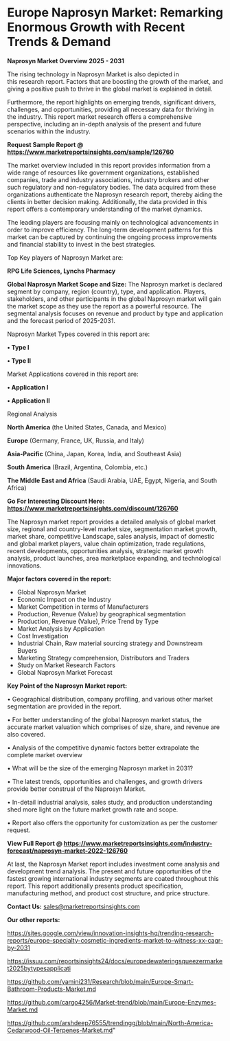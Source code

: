 # Europe Naprosyn Market: Remarking Enormous Growth with Recent Trends & Demand

<Strong> Naprosyn Market Overview 2025 - 2031</strong>

The rising technology in Naprosyn Market is also depicted in this research report. Factors that are boosting the growth of the market, and giving a positive push to thrive in the global market is explained in detail.

Furthermore, the report highlights on emerging trends, significant drivers, challenges, and opportunities, providing all necessary data for thriving in the industry. This report market research offers a comprehensive perspective, including an in-depth analysis of the present and future scenarios within the industry.

<strong>Request Sample Report @ <a href=https://www.marketreportsinsights.com/sample/126760>https://www.marketreportsinsights.com/sample/126760</a></strong>

The market overview included in this report provides information from a wide range of resources like government organizations, established companies, trade and industry associations, industry brokers and other such regulatory and non-regulatory bodies. The data acquired from these organizations authenticate the Naprosyn research report, thereby aiding the clients in better decision making. Additionally, the data provided in this report offers a contemporary understanding of the market dynamics.

The leading players are focusing mainly on technological advancements in order to improve efficiency. The long-term development patterns for this market can be captured by continuing the ongoing process improvements and financial stability to invest in the best strategies.

Top Key players of Naprosyn Market are:

<strong>RPG Life Sciences, Lynchs Pharmacy</strong>

<strong><b>Global Naprosyn Market Scope and Size:</b></strong>
The Naprosyn market is declared segment by company, region (country), type, and application. Players, stakeholders, and other participants in the global Naprosyn market will gain the market scope as they use the report as a powerful resource. The segmental analysis focuses on revenue and product by type and application and the forecast period of 2025-2031.

Naprosyn Market Types covered in this report are:

<strong>• Type I

• Type II</strong>

Market Applications covered in this report are:

<strong>• Application I

• Application II</strong> 

Regional Analysis

<strong>North America</strong> (the United States, Canada, and Mexico)

<strong>Europe</strong> (Germany, France, UK, Russia, and Italy)

<strong>Asia-Pacific</strong> (China, Japan, Korea, India, and Southeast Asia)

<strong>South America</strong> (Brazil, Argentina, Colombia, etc.)

<strong>The Middle East and Africa</strong> (Saudi Arabia, UAE, Egypt, Nigeria, and South Africa)

<strong>Go For Interesting Discount Here: <a href=https://www.marketreportsinsights.com/discount/126760>https://www.marketreportsinsights.com/discount/126760</a></strong>

The Naprosyn market report provides a detailed analysis of global market size, regional and country-level market size, segmentation market growth, market share, competitive Landscape, sales analysis, impact of domestic and global market players, value chain optimization, trade regulations, recent developments, opportunities analysis, strategic market growth analysis, product launches, area marketplace expanding, and technological innovations.

<strong><b>Major factors covered in the report:</b></strong>
<ul>
  <li>Global Naprosyn Market </li>
  <li>Economic Impact on the Industry</li>
  <li>Market Competition in terms of Manufacturers</li>
  <li>Production, Revenue (Value) by geographical segmentation</li>
  <li>Production, Revenue (Value), Price Trend by Type</li>
  <li>Market Analysis by Application</li>
  <li>Cost Investigation</li>
  <li>Industrial Chain, Raw material sourcing strategy and Downstream Buyers</li>
  <li>Marketing Strategy comprehension, Distributors and Traders</li>
  <li>Study on Market Research Factors</li>
  <li>Global Naprosyn Market Forecast</li>
</ul>

<strong><b>Key Point of the Naprosyn Market report:</b></strong>

• Geographical distribution, company profiling, and various other market segmentation are provided in the report.

• For better understanding of the global Naprosyn market status, the accurate market valuation which comprises of size, share, and revenue are also covered.

• Analysis of the competitive dynamic factors better extrapolate the complete market overview

• What will be the size of the emerging Naprosyn market in 2031?

• The latest trends, opportunities and challenges, and growth drivers provide better construal of the Naprosyn Market.

• In-detail industrial analysis, sales study, and production understanding shed more light on the future market growth rate and scope.

• Report also offers the opportunity for customization as per the customer request.

<strong><b>View Full Report @ <a href=https://www.marketreportsinsights.com/industry-forecast/naprosyn-market-2022-126760>https://www.marketreportsinsights.com/industry-forecast/naprosyn-market-2022-126760</a></b></strong>


At last, the Naprosyn Market report includes investment come analysis and development trend analysis. The present and future opportunities of the fastest growing international industry segments are coated throughout this report. This report additionally presents product specification, manufacturing method, and product cost structure, and price structure.

<strong>Contact Us:</strong>
sales@marketreportsinsights.com

<strong>Our other reports:</strong>

<a href=https://sites.google.com/view/innovation-insights-hq/trending-research-reports/europe-specialty-cosmetic-ingredients-market-to-witness-xx-cagr-by-2031>https://sites.google.com/view/innovation-insights-hq/trending-research-reports/europe-specialty-cosmetic-ingredients-market-to-witness-xx-cagr-by-2031</a>

<a href=https://issuu.com/reportsinsights24/docs/europedewateringsqueezermarket2025bytypesapplicati>https://issuu.com/reportsinsights24/docs/europedewateringsqueezermarket2025bytypesapplicati</a>

<a href=https://github.com/yamini231/Research/blob/main/Europe-Smart-Bathroom-Products-Market.md>https://github.com/yamini231/Research/blob/main/Europe-Smart-Bathroom-Products-Market.md</a>

<a href=https://github.com/cargo4256/Market-trend/blob/main/Europe-Enzymes-Market.md>https://github.com/cargo4256/Market-trend/blob/main/Europe-Enzymes-Market.md</a>

<a href=https://github.com/arshdeep76555/trendingg/blob/main/North-America-Cedarwood-Oil-Terpenes-Market.md>https://github.com/arshdeep76555/trendingg/blob/main/North-America-Cedarwood-Oil-Terpenes-Market.md</a>"
